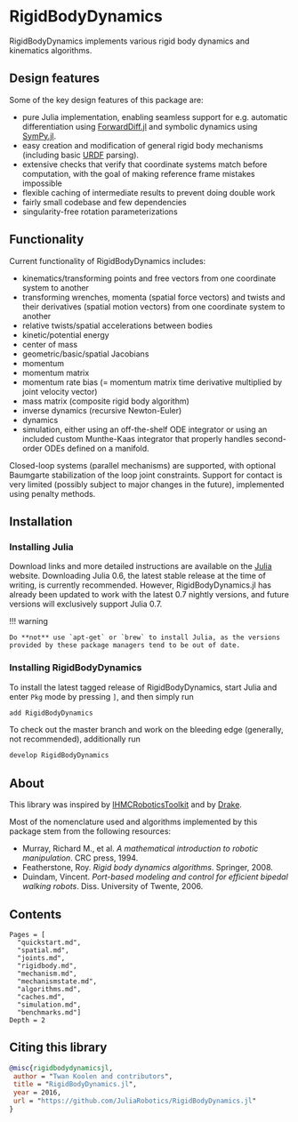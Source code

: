 # RigidBodyDynamics

RigidBodyDynamics implements various rigid body dynamics and kinematics algorithms.

## Design features

Some of the key design features of this package are:

* pure Julia implementation, enabling seamless support for e.g. automatic differentiation using [ForwardDiff.jl](https://github.com/JuliaDiff/ForwardDiff.jl) and symbolic dynamics using [SymPy.jl](https://github.com/JuliaPy/SymPy.jl).
* easy creation and modification of general rigid body mechanisms (including basic [URDF](http://wiki.ros.org/urdf) parsing).
* extensive checks that verify that coordinate systems match before computation, with the goal of making reference frame mistakes impossible
* flexible caching of intermediate results to prevent doing double work
* fairly small codebase and few dependencies
* singularity-free rotation parameterizations

## Functionality

Current functionality of RigidBodyDynamics includes:

* kinematics/transforming points and free vectors from one coordinate system to another
* transforming wrenches, momenta (spatial force vectors) and twists and their derivatives (spatial motion vectors) from one coordinate system to another
* relative twists/spatial accelerations between bodies
* kinetic/potential energy
* center of mass
* geometric/basic/spatial Jacobians
* momentum
* momentum matrix
* momentum rate bias (= momentum matrix time derivative multiplied by joint velocity vector)
* mass matrix (composite rigid body algorithm)
* inverse dynamics (recursive Newton-Euler)
* dynamics
* simulation, either using an off-the-shelf ODE integrator or using an included custom Munthe-Kaas integrator that properly handles second-order ODEs defined on a manifold.

Closed-loop systems (parallel mechanisms) are supported, with optional Baumgarte stabilization of the loop joint constraints. Support for contact is very limited (possibly subject to major changes in the future), implemented using penalty methods.

## Installation

### Installing Julia

Download links and more detailed instructions are available on the [Julia](http://julialang.org/) website. Downloading Julia 0.6, the latest stable release at the time of writing, is currently recommended. However, RigidBodyDynamics.jl has already been updated to work with the latest 0.7 nightly versions, and future versions will exclusively support Julia 0.7.

!!! warning

    Do **not** use `apt-get` or `brew` to install Julia, as the versions provided by these package managers tend to be out of date.

### Installing RigidBodyDynamics

To install the latest tagged release of RigidBodyDynamics, start Julia and enter `Pkg` mode by pressing `]`, and then simply run

```julia
add RigidBodyDynamics
```

To check out the master branch and work on the bleeding edge (generally, not recommended), additionally run

```julia
develop RigidBodyDynamics
```

## About

This library was inspired by [IHMCRoboticsToolkit](https://bitbucket.org/ihmcrobotics/ihmc-open-robotics-software) and by [Drake](http://drake.mit.edu).

Most of the nomenclature used and algorithms implemented by this package stem
from the following resources:

* Murray, Richard M., et al. *A mathematical introduction to robotic manipulation*. CRC press, 1994.
* Featherstone, Roy. *Rigid body dynamics algorithms*. Springer, 2008.
* Duindam, Vincent. *Port-based modeling and control for efficient bipedal walking robots*. Diss. University of Twente, 2006.


## Contents

```@contents
Pages = [
  "quickstart.md",
  "spatial.md",
  "joints.md",
  "rigidbody.md",
  "mechanism.md",
  "mechanismstate.md",
  "algorithms.md",
  "caches.md",
  "simulation.md",
  "benchmarks.md"]
Depth = 2
```

## Citing this library

```bibtex
@misc{rigidbodydynamicsjl,
 author = "Twan Koolen and contributors",
 title = "RigidBodyDynamics.jl",
 year = 2016,
 url = "https://github.com/JuliaRobotics/RigidBodyDynamics.jl"
}
```
